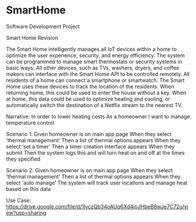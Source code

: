 # SmartHome
Software Development Project

Smart Home Revision

The Smart Home intelligently manages all IoT devices within a home to optimize the user experience, security, and energy efficiency. The system can be programmed to manage smart thermostats or security systems in basic ways. All other devices, such as TVs, washers, dryers, and coffee makers can interface with the Smart Home API to be controlled remotely. All residents of a home can connect a smartphone or smartwatch. The Smart Home uses these devices to track the location of the residents. When returning home, this could be used to enter the house without a key. When at home, this data could be used to optimize heating and cooling, or automatically switch the destination of a Netflix stream to the nearest TV.

Narrative:
In order to lower heating costs
As a homeowner
I want to manage temperature control

Scenario 1:
Given homeowner is on main app page
When they select ‘thermal management’
Then a list of thermal options appears
When they select ‘set a timer’
Then a timer creation interface appears
When they submit
Then the system logs this and will turn heat on and off at the times they specified

Scenario 2:
Given homeowner is on main app page
When they select ‘thermal management’
Then a list of thermal options appears
When they select ‘auto manage’
The system will track user locations and manage heat based on this data

Use Case:
https://drive.google.com/file/d/1lyczQb34oAUq6Xd4ioJHbeB8wJe7C72u/view?usp=sharing
